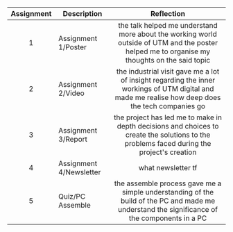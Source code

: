 | Assignment | Description  | Reflection |
| :-----: |  ------ | :-----: | 
| 1 | Assignment 1/Poster | the talk helped me understand more about the working world outside of UTM and the poster helped me to organise my thoughts on the said topic | 
| 2 | Assignment 2/Video | the industrial visit gave me a lot of insight regarding the inner workings of UTM digital and made me realise how deep does the tech companies go | 
| 3 | Assignment 3/Report | the project has led me to make in depth decisions and choices to create the solutions to the problems faced during the project's creation | 
| 4 | Assignment 4/Newsletter | what newsletter tf |
| 5 | Quiz/PC Assemble | the assemble process gave me a simple understanding of the build of the PC and made me understand the significance of the components in a PC |
